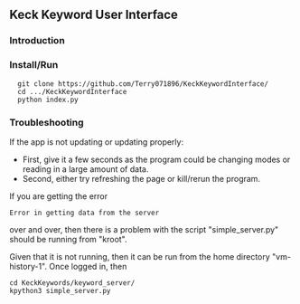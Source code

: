 ## Keck Keyword User Interface

### Introduction

### Install/Run

```
  git clone https://github.com/Terry071896/KeckKeywordInterface/
  cd .../KeckKeywordInterface
  python index.py
```

### Troubleshooting

If the app is not updating or updating properly:
- First, give it a few seconds as the program could be changing modes or reading in a large amount of data.
- Second, either try refreshing the page or kill/rerun the program.

If you are getting the error
```
Error in getting data from the server
```
over and over, then there is a problem with the script "simple_server.py" should be running from "kroot".

Given that it is not running, then it can be run from the home directory "vm-history-1".
Once logged in, then
```
cd KeckKeywords/keyword_server/
kpython3 simple_server.py
```
